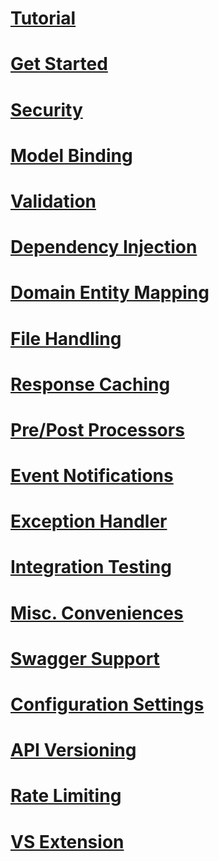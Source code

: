 # [Tutorial](https://dev.to/djnitehawk/building-rest-apis-in-net-6-the-easy-way-3h0d)
# [Get Started](Get-Started.md)
# [Security](Security.md)
# [Model Binding](Model-Binding.md)
# [Validation](Validation.md)
# [Dependency Injection](Dependency-Injection.md)
# [Domain Entity Mapping](Domain-Entity-Mapping.md)
# [File Handling](File-Handling.md)
# [Response Caching](Response-Caching.md)
# [Pre/Post Processors](Pre-Post-Processors.md)
# [Event Notifications](Event-Notifications.md)
# [Exception Handler](Exception-Handler.md)
# [Integration Testing](Integration-Testing.md)
# [Misc. Conveniences](Misc-Conveniences.md)
# [Swagger Support](Swagger-Support.md)
# [Configuration Settings](Configuration-Settings.md)
# [API Versioning](Api-Versioning.md)
# [Rate Limiting](Rate-Limiting.md)
# [VS Extension](VS-Extension.md)